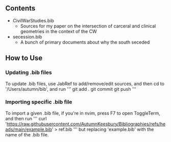 ## Contents
- CivilWarStudies.bib
  - Sources for my paper on the intersection of carceral and clinical geometries in the context of the CW
- secession.bib
  - A bunch of primary documents about why the south seceded
 
## How to Use
### Updating .bib files
  To update .bib files, use JabRef to add/remove/edit sources, and then cd to '/Users/autumn/bib', and run
  '''
  git add .
  git commit
  git push
  '''
### Importing specific .bib file
  To import a given .bib file, if you're in nvim, press F7 to open ToggleTerm, and then run
  '''
   curl 'https://raw.githubusercontent.com/AutumnKeesbury/Bibliographies/refs/heads/main/example.bib' > ref.bib
  '''
  but replacing 'example.bib' with the name of the .bib file.
